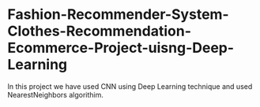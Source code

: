 # Fashion-Recommender-System-Clothes-Recommendation-Ecommerce-Project-uisng-Deep-Learning
In this project we have used CNN using Deep Learning technique and used NearestNeighbors algorithim.
